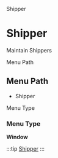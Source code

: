 
Shipper
# Shipper


Maintain Shippers

Menu Path
## Menu Path



- Shipper

Menu Type
### Menu Type

**Window**


:::tip
[Shipper](functional-guide/window/window-shipper.md)
:::